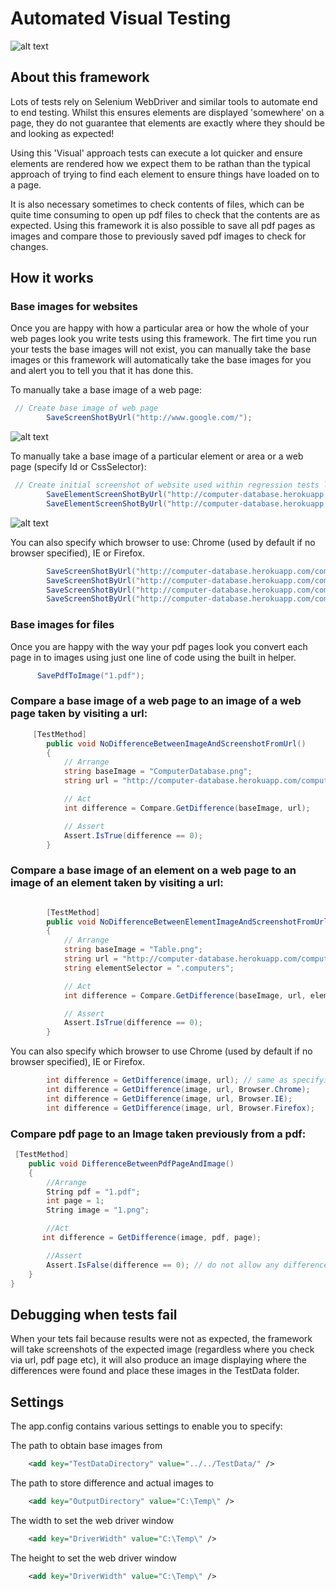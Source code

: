 # Automated Visual Testing

![alt text](https://github.com/vivrichards600/AutomatedVisualTesting/blob/master/AutomatedVisualTesting/TestData/diff.png "Chrome Differences Screenshot")

## About this framework

Lots of tests rely on Selenium WebDriver and similar tools to automate end to end testing. Whilst this ensures elements are displayed 'somewhere' on a page, they do not guarantee that elements are exactly where they should be and looking as expected! 

Using this 'Visual' approach tests can execute a lot quicker and ensure elements are rendered how we expect them to be rathan than the typical approach of trying to find each element to ensure things have loaded on to a page.

It is also necessary sometimes to check contents of files, which can be quite time consuming to open up pdf files to check that the contents are as expected. Using this framework it is also possible to save all pdf pages as images and compare those to previously saved pdf images to check for changes.

## How it works 

### Base images for websites
Once you are happy with how a particular area or how the whole of your web pages look you write tests using this framework. The firt time you run your tests the base images will not exist, you can manually take the base images or this framework will automatically take the base images for you and alert you to tell you that it has done this.

To manually take a base image of a web page:

``` c#
 // Create base image of web page
        SaveScreenShotByUrl("http://www.google.com/");
```


![alt text](https://github.com/vivrichards600/AutomatedVisualTesting/blob/master/AutomatedVisualTesting/TestData/ComputerDatabase.png "Web Page Screenshot")

To manually take a base image of a particular element or area or a web page (specify Id or CssSelector):
``` c#
 // Create initial screenshot of website used within regression tests later on
        SaveElementScreenShotByUrl("http://computer-database.herokuapp.com/computers", ".table"); // take base image by using css selector
        SaveElementScreenShotByUrl("http://computer-database.herokuapp.com/computers", "table"); // take base image by using ID selector
```

![alt text](https://github.com/vivrichards600/AutomatedVisualTesting/blob/master/AutomatedVisualTesting/TestData/Table.png "Element Screenshot")

You can also specify which browser to use: Chrome (used by default if no browser specified), IE or Firefox. 

``` c#
        SaveScreenShotByUrl("http://computer-database.herokuapp.com/computers"); // same as specifying Browser.Chrome
        SaveScreenShotByUrl("http://computer-database.herokuapp.com/computers", Browser.Chrome);
        SaveScreenShotByUrl("http://computer-database.herokuapp.com/computers", Browser.IE);
        SaveScreenShotByUrl("http://computer-database.herokuapp.com/computers", Browser.Firefox);
```

### Base images for files
Once you are happy with the way your pdf pages look you convert each page in to images using just one line of code using the built in helper. 

``` c#
      SavePdfToImage("1.pdf");
```

### Compare a base image of a web page to an image of a web page taken by visiting a url:

``` c#
     [TestMethod]
        public void NoDifferenceBetweenImageAndScreenshotFromUrl()
        {
            // Arrange
            string baseImage = "ComputerDatabase.png";
            string url = "http://computer-database.herokuapp.com/computers";

            // Act
            int difference = Compare.GetDifference(baseImage, url);

            // Assert
            Assert.IsTrue(difference == 0);
        }
```

### Compare a base image of an element on a web page to an image of an element taken by visiting a url:

``` c#

        [TestMethod]
        public void NoDifferenceBetweenElementImageAndScreenshotFromUrl()
        {
            // Arrange
            string baseImage = "Table.png";
            string url = "http://computer-database.herokuapp.com/computers";
            string elementSelector = ".computers";

            // Act
            int difference = Compare.GetDifference(baseImage, url, elementSelector);

            // Assert
            Assert.IsTrue(difference == 0);
        }
```

You can also specify which browser to use Chrome (used by default if no browser specified), IE or Firefox. 

``` c#
        int difference = GetDifference(image, url); // same as specifying Browser.Chrome
        int difference = GetDifference(image, url, Browser.Chrome);
        int difference = GetDifference(image, url, Browser.IE);
        int difference = GetDifference(image, url, Browser.Firefox);    
```

### Compare pdf page to an Image taken previously from a pdf:

``` c#
 [TestMethod]
    public void DifferenceBetweenPdfPageAndImage()
    {
        //Arrange
        String pdf = "1.pdf";
        int page = 1;
        String image = "1.png";

        //Act
       int difference = GetDifference(image, pdf, page);

        //Assert
        Assert.IsFalse(difference == 0); // do not allow any difference
    }
}
```
## Debugging when tests fail

When your tets fail because results were not as expected, the framework will take screenshots of the expected image (regardless where you check via url, pdf page etc), it will also produce an image displaying where the differences were found and place these images in the TestData folder.

## Settings
The app.config contains various settings to enable you to specify:


The path to obtain base images from
``` xml
    <add key="TestDataDirectory" value="../../TestData/" />
```

The path to store difference and actual images to
``` xml
    <add key="OutputDirectory" value="C:\Temp\" /> 
```

The width to set the web driver window
``` xml
    <add key="DriverWidth" value="C:\Temp\" /> 
```

The height to set the web driver window
``` xml
    <add key="DriverWidth" value="C:\Temp\" /> 
```


   